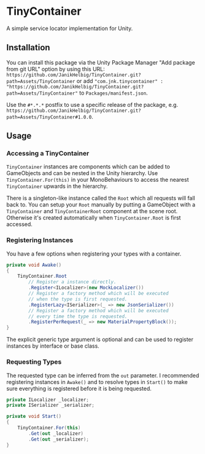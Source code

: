 # TinyContainer
A simple service locator implementation for Unity.

## Installation
You can install this package via the Unity Package Manager "Add package from git URL" option by using this URL:
`https://github.com/JanikHelbig/TinyContainer.git?path=Assets/TinyContainer` or add `"com.jnk.tinycontainer" : "https://github.com/JanikHelbig/TinyContainer.git?path=Assets/TinyContainer"` to `Packages/manifest.json`.

Use the `#*.*.*` postfix to use a specific release of the package, e.g. `https://github.com/JanikHelbig/TinyContainer.git?path=Assets/TinyContainer#1.0.0`.

## Usage
### Accessing a TinyContainer
`TinyContainer` instances are components which can be added to GameObjects and can be nested in the Unity hierarchy.
Use `TinyContainer.For(this)` in your MonoBehaviours to access the nearest `TinyContainer` upwards in the hierarchy.

There is a singleton-like instance called the `Root` which all requests will fall back to.
You can setup your `Root` manually by putting a GameObject with a `TinyContainer` and `TinyContainerRoot` component at the scene root. Otherwise it's created automatically when `TinyContainer.Root` is first accessed.

### Registering Instances
You have a few options when registering your types with a container.
```cs
private void Awake()
{
    TinyContainer.Root
        // Register a instance directly.
        .Register<ILocalizer>(new MockLocalizer())
        // Register a factory method which will be executed
        // when the type is first requested.
        .RegisterLazy<ISerializer>(_ => new JsonSerializer())
        // Register a factory method which will be executed
        // every time the type is requested.
        .RegisterPerRequest(_ => new MaterialPropertyBlock());
}
```
The explicit generic type argument is optional and can be used to register instances by interface or base class.

### Requesting Types
The requested type can be inferred from the `out` parameter. I recommended registering instances in `Awake()` and to resolve types in `Start()` to make sure everything is registered before it is being requested.
```cs
private ILocalizer _localizer;
private ISerializer _serializer;

private void Start()
{
    TinyContainer.For(this)
        .Get(out _localizer)
        .Get(out _serializer);
}
```
